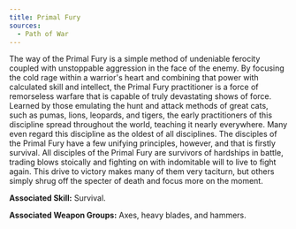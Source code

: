 ```yaml
---
title: Primal Fury
sources:
  - Path of War
---
```


The way of the Primal Fury is a simple method of undeniable ferocity coupled with unstoppable aggression in the face of the enemy. By focusing the cold rage within a warrior's heart and combining that power with calculated skill and intellect, the Primal Fury practitioner is a force of remorseless warfare that is capable of truly devastating shows of force. Learned by those emulating the hunt and attack methods of great cats, such as pumas, lions, leopards, and tigers, the early practitioners of this discipline spread throughout the world, teaching it nearly everywhere. Many even regard this discipline as the oldest of all disciplines. The disciples of the Primal Fury have a few unifying principles, however, and that is firstly survival. All disciples of the Primal Fury are survivors of hardships in battle, trading blows stoically and fighting on with indomitable will to live to fight again. This drive to victory makes many of them very taciturn, but others simply shrug off the specter of death and focus more on the moment.

**Associated Skill:** Survival.

**Associated Weapon Groups:** Axes, heavy blades, and hammers.
